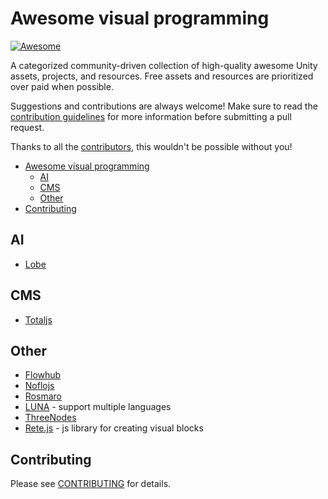 # Awesome visual programming

[![Awesome](https://cdn.rawgit.com/sindresorhus/awesome/d7305f38d29fed78fa85652e3a63e154dd8e8829/media/badge.svg)](https://github.com/sindresorhus/awesome)

A categorized community-driven collection of high-quality awesome Unity assets, projects, and resources. Free assets and resources are prioritized over paid when possible.

Suggestions and contributions are always welcome! Make sure to read the [contribution guidelines](https://github.com/suenot/awesome-visual-programming/blob/master/CONTRIBUTING.md) for more information before submitting a pull request.

Thanks to all the [contributors](https://github.com/suenot/awesome-visual-programming/graphs/contributors), this wouldn't be possible without you!

- [Awesome visual programming](#awesome-visual-programming)
  - [AI](#ai)
  - [CMS](#cms)
  - [Other](#other)
- [Contributing](#contributing)

## AI

- [Lobe](https://lobe.ai/)

## CMS

- [Totaljs](https://www.totaljs.com/flow/)

## Other

- [Flowhub](https://flowhub.io/)
- [Noflojs](https://noflojs.org/)
- [Rosmaro](https://rosmaro.js.org/)
- [LUNA](https://luna-lang.org/) - support multiple languages
- [ThreeNodes](https://github.com/idflood/ThreeNodes.js)
- [Rete.js](https://rete.js.org/#/docs) - js library for creating visual blocks

## Contributing

Please see [CONTRIBUTING](https://github.com/suenot/awesome-visual-programming/blob/master/CONTRIBUTING.md) for details.
